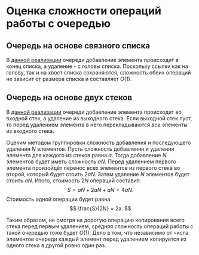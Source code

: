 # Оценка сложности операций работы с очередью

## Очередь на основе связного списка
В [данной реализации](https://github.com/MaksimZh/algo/blob/master/queue/queue.py) очереди
добавление элемента происходит в конец списка, а удаление - с головы списка.
Поскольку ссылки как на голову, так и на хвост списка сохраняются, сложность обеих операций
не зависит от размера списка и составляет $O(1)$.

## Очередь на основе двух стеков
В [данной реализации](https://github.com/MaksimZh/algo/blob/master/queue/queue_stack.py) очереди
добавление элемента происходит во входной стек, а удаление из выходного стека.
Если выходной стек пуст, то перед удалением элемента в него перекладываются *все* элементы из входного стека.

Оценим методом группировки сложность добавления и последующего удаления $N$ элементов.
Пусть сложность добавления и удаления элемента для каждого из стеков равна $a$.
Тогда добавление $N$ элементов будет иметь сложность $aN$.
Перед удалением первого элемента произойдёт перенос всех элементов из первого стека во второй, который будет стоить $2aN$.
Затем удаление $N$ элементов будет стоить $aN$.
Итого, стоимость $2N$ операций составит:
$$ S = aN + 2aN + aN = 4aN. $$
Стоимость одной операции будет равна
$$ \frac{S}{2N} = 2a. $$

Таким образом, не смотря на дорогую операцию копирования всего стека перед первым удалением,
средняя сложность операций работы с такой очередью тоже будет $O(1)$.
Дело в том, что независимо от числа элементов очереди каждый элемент перед удалением копируется из одного стека в другой ровно один раз.
